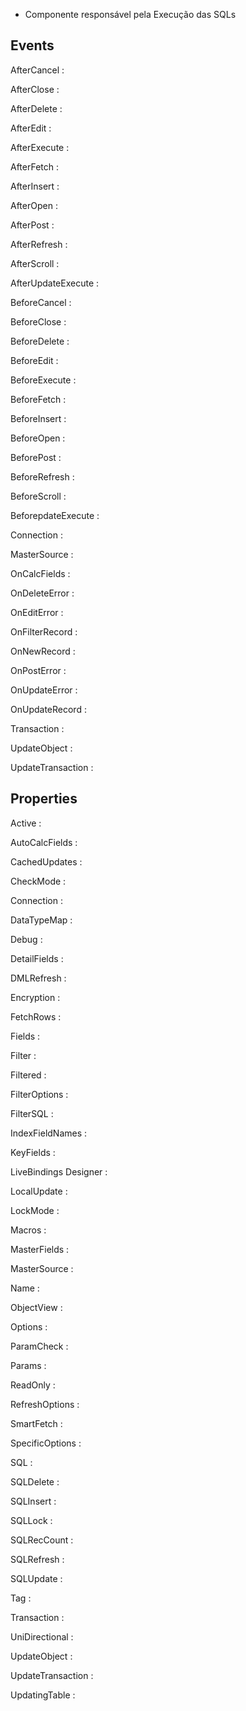- Componente responsável pela Execução das SQLs



Events
--------


AfterCancel :

AfterClose :

AfterDelete :

AfterEdit :

AfterExecute :

AfterFetch :

AfterInsert :

AfterOpen :

AfterPost :

AfterRefresh :

AfterScroll :

AfterUpdateExecute :

BeforeCancel :

BeforeClose :

BeforeDelete :

BeforeEdit :

BeforeExecute :

BeforeFetch :

BeforeInsert :

BeforeOpen :

BeforePost :

BeforeRefresh :

BeforeScroll :

BeforepdateExecute :

Connection :

MasterSource :

OnCalcFields :

OnDeleteError :

OnEditError :

OnFilterRecord :

OnNewRecord :

OnPostError :

OnUpdateError :

OnUpdateRecord :

Transaction :

UpdateObject :

UpdateTransaction :





Properties
-----------


Active :

AutoCalcFields :

CachedUpdates :

CheckMode :

Connection :

DataTypeMap :

Debug :

DetailFields :

DMLRefresh :

Encryption :

FetchRows :

Fields :

Filter :

Filtered :

FilterOptions :

FilterSQL :

IndexFieldNames :

KeyFields :

LiveBindings Designer :

LocalUpdate :

LockMode :

Macros :

MasterFields :

MasterSource :

Name :

ObjectView :

Options :

ParamCheck :

Params :

ReadOnly :

RefreshOptions :

SmartFetch :

SpecificOptions :

SQL :

SQLDelete :

SQLInsert :

SQLLock :

SQLRecCount :

SQLRefresh :

SQLUpdate :

Tag :

Transaction :

UniDirectional :

UpdateObject :

UpdateTransaction :

UpdatingTable :
